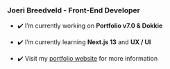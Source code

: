 ### Joeri Breedveld - Front-End Developer

- ✔️ I’m currently working on **Portfolio v7.0 & Dokkie**

- ✔️ I’m currently learning **Next.js 13** and **UX / UI**

- ✔️ Visit my [portfolio website](https://joeribreedveld.com/) for more information
